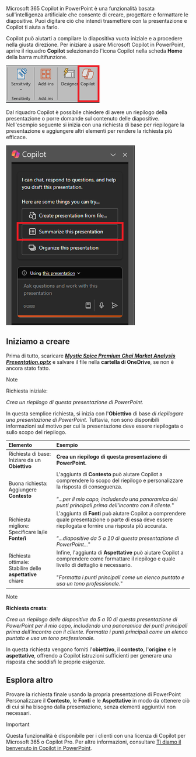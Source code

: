 
Microsoft 365 Copilot in PowerPoint è una funzionalità basata sull'intelligenza artificiale che consente di creare, progettare e formattare le diapositive.  Puoi digitare ciò che intendi trasmettere con la presentazione e Copilot ti aiuta a farlo. 

Copilot può aiutarti a compilare la diapositiva vuota iniziale e a procedere nella giusta direzione. Per iniziare a usare Microsoft Copilot in PowerPoint, aprire il riquadro **Copilot** selezionando l'icona Copilot nella scheda **Home** della barra multifunzione.

![Screenshot dell'icona Copilot nella barra multifunzione di PowerPoint.](../media/copilot-ribbon-powerpoint.png)

Dal riquadro Copilot è possibile chiedere di avere un riepilogo della presentazione o porre domande sul contenuto delle diapositive. Nell'esempio seguente si inizia con una richiesta di base per riepilogare la presentazione e aggiungere altri elementi per rendere la richiesta più efficace.

![Screenshot del pannello Copilot in PowerPoint alla prima apertura.](../media/copilot-pane-powerpoint.png)

## Iniziamo a creare

Prima di tutto, scaricare **_[Mystic Spice Premium Chai Market Analysis Presentation.pptx](https://go.microsoft.com/fwlink/?linkid=2268768)_** e salvare il file nella **cartella di OneDrive**, se non è ancora stato fatto.

> [!NOTE]
> Richiesta iniziale:
>
> _Crea un riepilogo di questa presentazione di PowerPoint._

In questa semplice richiesta, si inizia con l'**Obiettivo** di base _di riepilogare una presentazione di PowerPoint._ Tuttavia, non sono disponibili informazioni sul motivo per cui la presentazione deve essere riepilogata o sullo scopo del riepilogo.

| Elemento | Esempio |
| :------ | :------- |
| Richiesta di base: <br>Iniziare da un **Obiettivo** | **Crea un riepilogo di questa presentazione di PowerPoint.** |
| Buona richiesta: <br>Aggiungere **Contesto** | L'aggiunta di **Contesto** può aiutare Copilot a comprendere lo scopo del riepilogo e personalizzare la risposta di conseguenza.<br><br>“_...per il mio capo, includendo una panoramica dei punti principali prima dell'incontro con il cliente._" |
| Richiesta migliore: <br>Specificare la/le **Fonte/i** | L'aggiunta di **Fonti** può aiutare Copilot a comprendere quale presentazione o parte di essa deve essere riepilogata e fornire una risposta più accurata.<br><br>“_...diapositive da 5 a 10 di questa presentazione di PowerPoint..._" |
| Richiesta ottimale: <br>Stabilire delle **aspettative** chiare | Infine, l'aggiunta di **Aspettative** può aiutare Copilot a comprendere come formattare il riepilogo e quale livello di dettaglio è necessario.<br><br>"_Formatta i punti principali come un elenco puntato e usa un tono professionale._" |

> [!NOTE]
> **Richiesta creata**:
>
> _Crea un riepilogo delle diapositive da 5 a 10 di questa presentazione di PowerPoint per il mio capo, includendo una panoramica dei punti principali prima dell'incontro con il cliente. Formatta i punti principali come un elenco puntato e usa un tono professionale._

In questa richiesta vengono forniti l'**obiettivo**, il **contesto**, l'**origine** e le **aspettative**, offrendo a Copilot istruzioni sufficienti per generare una risposta che soddisfi le proprie esigenze.

## Esplora altro

Provare la richiesta finale usando la propria presentazione di PowerPoint Personalizzare il **Contesto**, le **Fonti** e le **Aspettative** in modo da ottenere ciò di cui si ha bisogno dalla presentazione, senza elementi aggiuntivi non necessari.

> [!IMPORTANT]
> Questa funzionalità è disponibile per i clienti con una licenza di Copilot per Microsoft 365 o Copilot Pro. Per altre informazioni, consultare [Ti diamo il benvenuto in Copilot in PowerPoint](https://support.microsoft.com/office/welcome-to-copilot-in-powerpoint-57133c75-24c0-4519-8096-d0dadf25fb8d).
